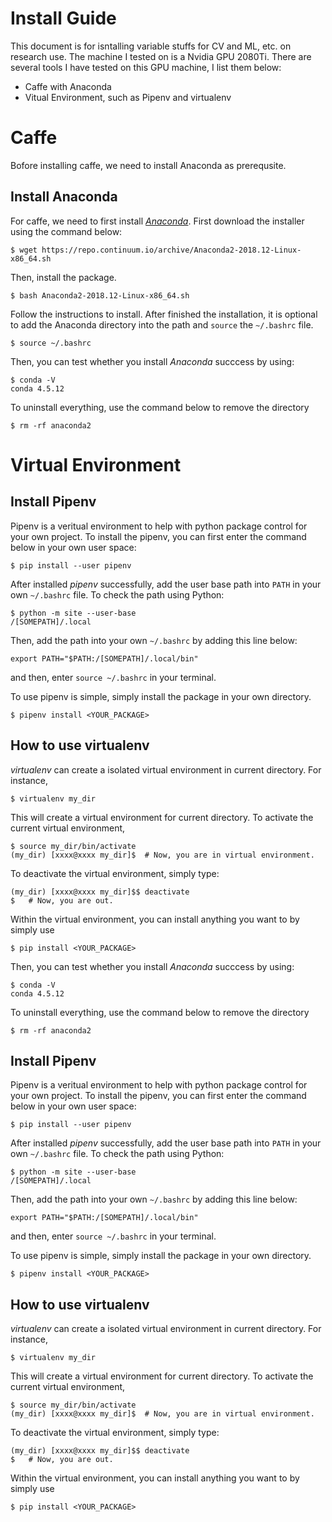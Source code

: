 # Install Guide

This document is for isntalling variable stuffs for CV and ML, etc. on research use. The machine I tested on is a Nvidia GPU 2080Ti. There are several tools I have tested on this GPU machine, I list them below:
- Caffe with Anaconda
- Vitual Environment, such as Pipenv and virtualenv

# Caffe
Bofore installing caffe, we need to install Anaconda as prerequsite.
## Install Anaconda
For caffe, we need to first install [*Anaconda*](https://conda.io/docs/user-guide/install/index.html). First download the installer using the command below:
```
$ wget https://repo.continuum.io/archive/Anaconda2-2018.12-Linux-x86_64.sh
```
Then, install the package.
```
$ bash Anaconda2-2018.12-Linux-x86_64.sh
```
Follow the instructions to install. After finished the installation, it is optional to add the Anaconda directory into the path and `source` the `~/.bashrc` file.
```
$ source ~/.bashrc
```
Then, you can test whether you install *Anaconda* succcess by using:
```
$ conda -V
conda 4.5.12
```

To uninstall everything, use the command below to remove the directory
```
$ rm -rf anaconda2
```

# Virtual Environment

## Install Pipenv
Pipenv is a veritual environment to help with python package control for your own project. To install the pipenv, you can first enter the command below in your own user space:
```
$ pip install --user pipenv
```
After installed *pipenv* successfully, add the user base path into `PATH` in your own `~/.bashrc` file. To check the path using Python:
```
$ python -m site --user-base 
/[SOMEPATH]/.local
```
Then, add the path into your own `~/.bashrc` by adding this line below:
```
export PATH="$PATH:/[SOMEPATH]/.local/bin"
```
and then, enter `source ~/.bashrc` in your terminal.

To use pipenv is simple, simply install the package in your own directory.
```
$ pipenv install <YOUR_PACKAGE>
```

## How to use virtualenv

*virtualenv* can create a isolated virtual environment in current directory. For instance,
```
$ virtualenv my_dir
```
This will create a virtual environment for current directory. To activate the current virtual environment,
```
$ source my_dir/bin/activate
(my_dir) [xxxx@xxxx my_dir]$  # Now, you are in virtual environment.
```
To deactivate the virtual environment, simply type:
```
(my_dir) [xxxx@xxxx my_dir]$$ deactivate
$   # Now, you are out.
```
Within the virtual environment, you can install anything you want to by simply use 
```
$ pip install <YOUR_PACKAGE>
```

Then, you can test whether you install *Anaconda* succcess by using:
```
$ conda -V
conda 4.5.12
```

To uninstall everything, use the command below to remove the directory
```
$ rm -rf anaconda2
```

## Install Pipenv
Pipenv is a veritual environment to help with python package control for your own project. To install the pipenv, you can first enter the command below in your own user space:
```
$ pip install --user pipenv
```
After installed *pipenv* successfully, add the user base path into `PATH` in your own `~/.bashrc` file. To check the path using Python:
```
$ python -m site --user-base 
/[SOMEPATH]/.local
```
Then, add the path into your own `~/.bashrc` by adding this line below:
```
export PATH="$PATH:/[SOMEPATH]/.local/bin"
```
and then, enter `source ~/.bashrc` in your terminal.

To use pipenv is simple, simply install the package in your own directory.
```
$ pipenv install <YOUR_PACKAGE>
```
## How to use virtualenv

*virtualenv* can create a isolated virtual environment in current directory. For instance,
```
$ virtualenv my_dir
```
This will create a virtual environment for current directory. To activate the current virtual environment,
```
$ source my_dir/bin/activate
(my_dir) [xxxx@xxxx my_dir]$  # Now, you are in virtual environment.
```
To deactivate the virtual environment, simply type:
```
(my_dir) [xxxx@xxxx my_dir]$$ deactivate
$   # Now, you are out.
```
Within the virtual environment, you can install anything you want to by simply use 
```
$ pip install <YOUR_PACKAGE>
```

